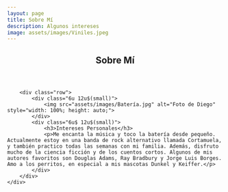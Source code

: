 ```yaml
---
layout: page
title: Sobre Mí
description: Algunos intereses
image: assets/images/Viniles.jpeg
---
```


<!-- Main -->
<div id="main" class="alt">

<!-- One -->
<section id="one">
	<div class="inner">
		<header class="major">
			<h1>Sobre Mí</h1>
		</header>

		<div class="row">
			<div class="6u 12u$(small)">
				<img src="assets/images/Batería.jpg" alt="Foto de Diego" style="width: 100%; height: auto;">
			</div>
			<div class="6u$ 12u$(small)">
				<h3>Intereses Personales</h3>
				<p>Me encanta la música y toco la batería desde pequeño. Actualmente estoy en una banda de rock alternativo llamada Cortamuela, y también practico todas las semanas con mi familia. Además, disfruto mucho de la ciencia ficción y de los cuentos cortos. Algunos de mis autores favoritos son Douglas Adams, Ray Bradbury y Jorge Luis Borges. Amo a los perritos, en especial a mis mascotas Dunkel y Keiffer.</p>
			</div>
		</div>
	</div>
</section>

</div>
